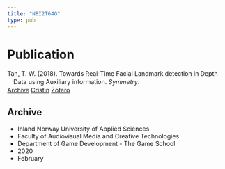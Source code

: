```yaml
---
title: "N8I2T64G"
type: pub
---
```

<h1>Publication</h1>
<article id="csl-bib-container-N8I2T64G" class="csl-bib-container">
  <div class="csl-bib-body" style="line-height: 1.35; padding-left: 1em; text-indent:-1em;">
  <div class="csl-entry">Tan, T. W. (2018). Towards Real-Time Facial Landmark detection in Depth Data using Auxiliary information. <i>Symmetry</i>.</div>
</div>
  <div class="csl-bib-buttons">
    <a href="#taxonomy-article-N8I2T64G" class="csl-bib-button">Archive</a>
    <a href alt="Cristin URL" class="csl-bib-button">Cristin</a>
    <a href alt="Zotero URL" class="csl-bib-button">Zotero</a>
  </div>
  <div id="csl-bib-meta-container-N8I2T64G"></div>
</article>
<div id="csl-bib-meta-N8I2T64G" class="csl-bib-meta">
  <article id="taxonomy-article-N8I2T64G" class="taxonomy-article">
    <h1>Archive</h1>
    <ul>
      <li>Inland Norway University of Applied Sciences</li>
      <li>Faculty of Audiovisual Media and Creative Technologies</li>
      <li>Department of Game Development - The Game School</li>
      <li>2020</li>
      <li>February</li>
    </ul>
  </article>
</div>
